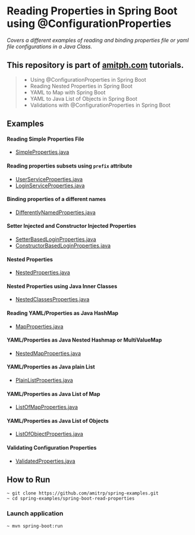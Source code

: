 # Reading Properties in Spring Boot using @ConfigurationProperties

_Covers a different examples of reading and binding properties file or yaml file configurations in a Java Class._

## This repository is part of [amitph.com](https://www.amitph.com/) tutorials.

> - Using @ConfigurationProperties in Spring Boot
> - Reading Nested Properties in Spring Boot
> - YAML to Map with Spring Boot
> - YAML to Java List of Objects in Spring Boot
> - Validations with @ConfigurationProperties in Spring Boot

## Examples

#### Reading Simple Properties File

- [SimpleProperties.java](/src/main/java/com/amitph/spring/properties/SimpleProperties.java)

#### Reading properties subsets using `prefix` attribute

- [UserServiceProperties.java](/src/main/java/com/amitph/spring/properties/prefixed/UserServiceProperties.java)
- [LoginServiceProperties.java](/src/main/java/com/amitph/spring/properties/prefixed/LoginServiceProperties.java)

#### Binding properties of a different names

- [DifferentlyNamedProperties.java](/src/main/java/com/amitph/spring/properties/prefixed/DifferentlyNamedProperties.java)

#### Setter Injected and Constructor Injected Properties

- [SetterBasedLoginProperties.java](/src/main/java/com/amitph/spring/properties/SetterBasedLoginProperties.java)
- [ConstructorBasedLoginProperties.java](/src/main/java/com/amitph/spring/properties/ConstructorBasedLoginProperties.java)

#### Nested Properties

- [NestedProperties.java](/src/main/java/com/amitph/spring/properties/nested/NestedProperties.java)

#### Nested Properties using Java Inner Classes

- [NestedClassesProperties.java](/src/main/java/com/amitph/spring/properties/nested/NestedClassesProperties.java)

#### Reading YAML/Properties as Java HashMap

- [MapProperties.java](/src/main/java/com/amitph/spring/properties/map/MapProperties.java)

#### YAML/Properties as Java Nested Hashmap or MultiValueMap

- [NestedMapProperties.java](/src/main/java/com/amitph/spring/properties/map/NestedMapProperties.java)

#### YAML/Properties as Java plain List

- [PlainListProperties.java](/src/main/java/com/amitph/spring/properties/list/PlainListProperties.java)

#### YAML/Properties as Java List of Map

- [ListOfMapProperties.java](/src/main/java/com/amitph/spring/properties/list/ListOfMapProperties.java)

#### YAML/Properties as Java List of Objects

- [ListOfObjectProperties.java](/src/main/java/com/amitph/spring/properties/list/ListOfObjectProperties.java)

#### Validating Configuration Properties

- [ValidatedProperties.java](/src/main/java/com/amitph/spring/properties/validated/ValidatedProperties.java)




## How to Run
```
~ git clone https://github.com/amitrp/spring-examples.git
~ cd spring-examples/spring-boot-read-properties
```

### Launch application
```
~ mvn spring-boot:run
```  

